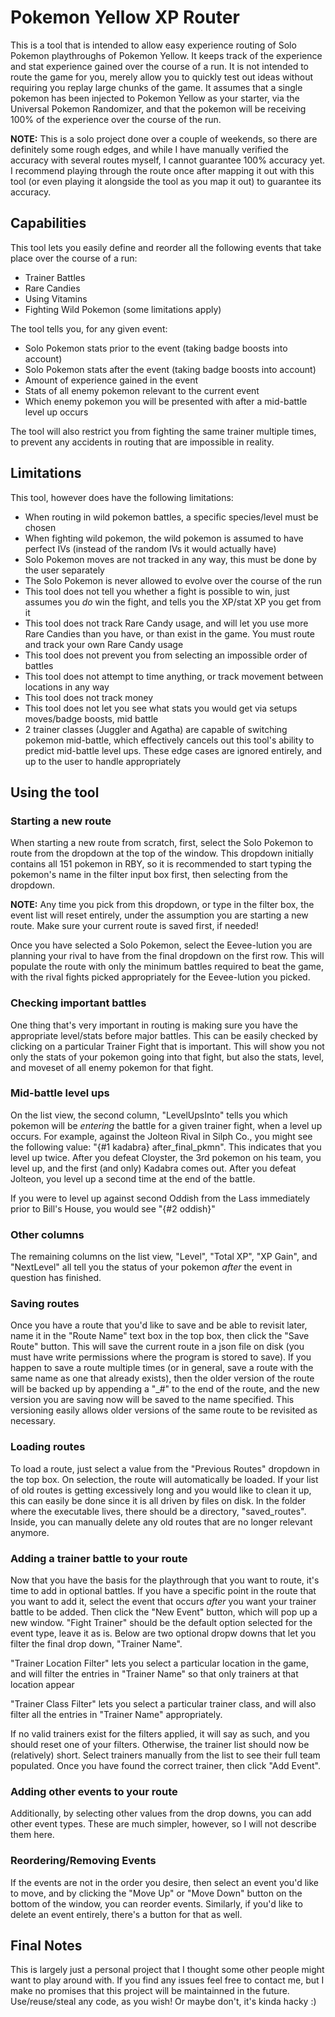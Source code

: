 # Pokemon Yellow XP Router

This is a tool that is intended to allow easy experience routing of Solo Pokemon playthroughs of Pokemon Yellow.
It keeps track of the experience and stat experience gained over the course of a run.
It is not intended to route the game for you, merely allow you to quickly test out ideas without requiring you replay large chunks of the game.
It assumes that a single pokemon has been injected to Pokemon Yellow as your starter, via the Universal Pokemon Randomizer, and that the pokemon will be receiving 100% of the experience over the course of the run.

**NOTE:** This is a solo project done over a couple of weekends, so there are definitely some rough edges, and while I have manually verified the accuracy with several routes myself, I cannot guarantee 100% accuracy yet.
I recommend playing through the route once after mapping it out with this tool (or even playing it alongside the tool as you map it out) to guarantee its accuracy.

## Capabilities

This tool lets you easily define and reorder all the following events that take place over the course of a run:

- Trainer Battles
- Rare Candies
- Using Vitamins
- Fighting Wild Pokemon (some limitations apply)

The tool tells you, for any given event:

- Solo Pokemon stats prior to the event (taking badge boosts into account)
- Solo Pokemon stats after the event (taking badge boosts into account)
- Amount of experience gained in the event
- Stats of all enemy pokemon relevant to the current event
- Which enemy pokemon you will be presented with after a mid-battle level up occurs

The tool will also restrict you from fighting the same trainer multiple times, to prevent any accidents in routing that are impossible in reality.

## Limitations

This tool, however does have the following limitations:

- When routing in wild pokemon battles, a specific species/level must be chosen
- When fighting wild pokemon, the wild pokemon is assumed to have perfect IVs (instead of the random IVs it would actually have)
- Solo Pokemon moves are not tracked in any way, this must be done by the user separately
- The Solo Pokemon is never allowed to evolve over the course of the run
- This tool does not tell you whether a fight is possible to win, just assumes you _do_ win the fight, and tells you the XP/stat XP you get from it
- This tool does not track Rare Candy usage, and will let you use more Rare Candies than you have, or than exist in the game. You must route and track your own Rare Candy usage
- This tool does not prevent you from selecting an impossible order of battles
- This tool does not attempt to time anything, or track movement between locations in any way
- This tool does not track money
- This tool does not let you see what stats you would get via setups moves/badge boosts, mid battle
- 2 trainer classes (Juggler and Agatha) are capable of switching pokemon mid-battle, which effectively cancels out this tool's ability to predict mid-battle level ups. These edge cases are ignored entirely, and up to the user to handle appropriately

## Using the tool

### Starting a new route

When starting a new route from scratch, first, select the Solo Pokemon to route from the dropdown at the top of the window. This dropdown initially contains all 151 pokemon in RBY, so it is recommended to start typing the pokemon's name in the filter input box first, then selecting from the dropdown.

**NOTE:** Any time you pick from this dropdown, or type in the filter box, the event list will reset entirely, under the assumption you are starting a new route. Make sure your current route is saved first, if needed!

Once you have selected a Solo Pokemon, select the Eevee-lution you are planning your rival to have from the final dropdown on the first row. This will populate the route with only the minimum battles required to beat the game, with the rival fights picked appropriately for the Eevee-lution you picked.

### Checking important battles

One thing that's very important in routing is making sure you have the appropriate level/stats before major battles.
This can be easily checked by clicking on a particular Trainer Fight that is important.
This will show you not only the stats of your pokemon going into that fight, but also the stats, level, and moveset of all enemy pokemon for that fight.

### Mid-battle level ups

On the list view, the second column, "LevelUpsInto" tells you which pokemon will be *entering* the battle for a given trainer fight, when a level up occurs.
For example, against the Jolteon Rival in Silph Co., you might see the following value: "{#1 kadabra} after_final_pkmn".
This indicates that you level up twice.
After you defeat Cloyster, the 3rd pokemon on his team, you level up, and the first (and only) Kadabra comes out.
After you defeat Jolteon, you level up a second time at the end of the battle.

If you were to level up against second Oddish from the Lass immediately prior to Bill's House, you would see "{#2 oddish}"

### Other columns

The remaining columns on the list view, "Level", "Total XP", "XP Gain", and "NextLevel" all tell you the status of your pokemon _after_ the event in question has finished.

### Saving routes

Once you have a route that you'd like to save and be able to revisit later, name it in the "Route Name" text box in the top box, then click the "Save Route" button.
This will save the current route in a json file on disk (you must have write permissions where the program is stored to save).
If you happen to save a route multiple times (or in general, save a route with the same name as one that already exists), then the older version of the route will be backed up by appending a "_#" to the end of the route, and the new version you are saving now will be saved to the name specified.
This versioning easily allows older versions of the same route to be revisited as necessary.

### Loading routes

To load a route, just select a value from the "Previous Routes" dropdown in the top box.
On selection, the route will automatically be loaded.
If your list of old routes is getting excessively long and you would like to clean it up, this can easily be done since it is all driven by files on disk.
In the folder where the executable lives, there should be a directory, "saved_routes".
Inside, you can manually delete any old routes that are no longer relevant anymore.

### Adding a trainer battle to your route

Now that you have the basis for the playthrough that you want to route, it's time to add in optional battles.
If you have a specific point in the route that you want to add it, select the event that occurs _after_ you want your trainer battle to be added.
Then click the "New Event" button, which will pop up a new window.
"Fight Trainer" should be the default option selected for the event type, leave it as is.
Below are two optional dropw downs that let you filter the final drop down, "Trainer Name".

"Trainer Location Filter" lets you select a particular location in the game, and will filter the entries in "Trainer Name" so that only trainers at that location appear

"Trainer Class Filter" lets you select a particular trainer class, and will also filter all the entries in "Trainer Name" appropriately.

If no valid trainers exist for the filters applied, it will say as such, and you should reset one of your filters.
Otherwise, the trainer list should now be (relatively) short.
Select trainers manually from the list to see their full team populated.
Once you have found the correct trainer, then click "Add Event".

### Adding other events to your route

Additionally, by selecting other values from the drop downs, you can add other event types.
These are much simpler, however, so I will not describe them here.

### Reordering/Removing Events

If the events are not in the order you desire, then select an event you'd like to move, and by clicking the "Move Up" or "Move Down" button on the bottom of the window, you can reorder events. Similarly, if you'd like to delete an event entirely, there's a button for that as well.


## Final Notes

This is largely just a personal project that I thought some other people might want to play around with.
If you find any issues feel free to contact me, but I make no promises that this project will be maintainned in the future.
Use/reuse/steal any code, as you wish!
Or maybe don't, it's kinda hacky :)
